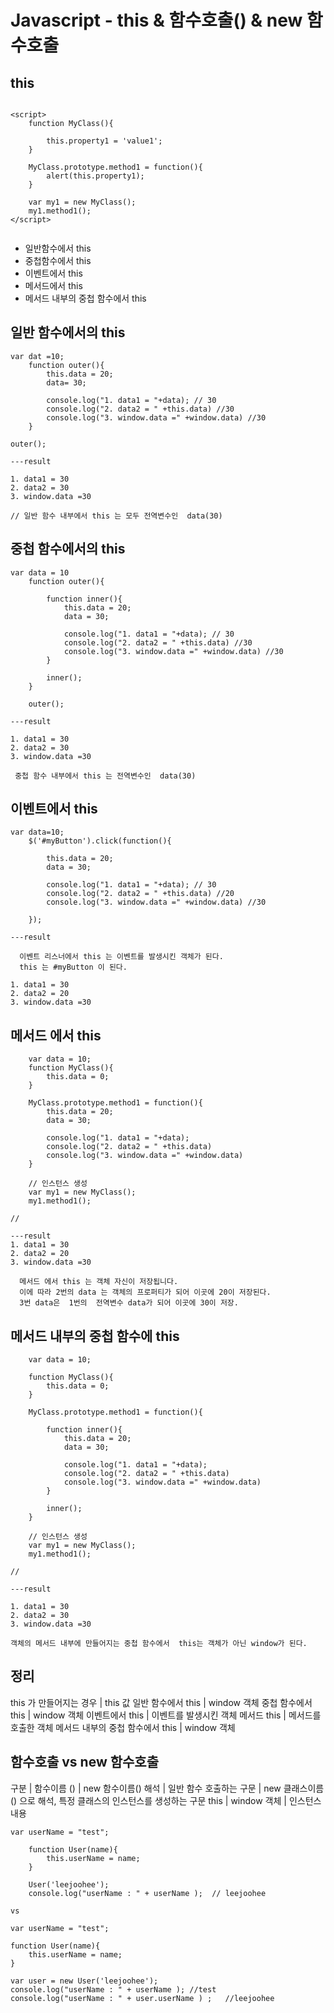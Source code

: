 # Javascript - this & 함수호출() &  new 함수호출 

## this
```

<script>
	function MyClass(){

		this.property1 = 'value1';
	}

	MyClass.prototype.method1 = function(){
		alert(this.property1);
	}

	var my1 = new MyClass();
	my1.method1();
</script>


```

- 일반함수에서 this 
- 중첩함수에서 this
- 이벤트에서 this
- 메서드에서 this 
- 메서드 내부의 중첩 함수에서 this

## 일반 함수에서의 this 
```
var dat =10;
	function outer(){
		this.data = 20;
		data= 30;

		console.log("1. data1 = "+data); // 30
		console.log("2. data2 = " +this.data) //30
		console.log("3. window.data =" +window.data) //30 
	}

outer();

---result

1. data1 = 30
2. data2 = 30
3. window.data =30

// 일반 함수 내부에서 this 는 모두 전역변수인  data(30)

```

## 중첩 함수에서의 this 
```
var data = 10
	function outer(){

		function inner(){
			this.data = 20;
			data = 30;

			console.log("1. data1 = "+data); // 30
			console.log("2. data2 = " +this.data) //30
			console.log("3. window.data =" +window.data) //30 
		}

		inner();
	}

	outer();

---result

1. data1 = 30
2. data2 = 30
3. window.data =30	

 중첩 함수 내부에서 this 는 전역변수인  data(30)
```

## 이벤트에서 this
```
var data=10;
	$('#myButton').click(function(){

		this.data = 20;
		data = 30;

		console.log("1. data1 = "+data); // 30
		console.log("2. data2 = " +this.data) //20
		console.log("3. window.data =" +window.data) //30 

	});

---result

  이벤트 리스너에서 this 는 이벤트를 발생시킨 객체가 된다. 
  this 는 #myButton 이 된다. 

1. data1 = 30
2. data2 = 20
3. window.data =30	

```

## 메서드 에서 this
```
    var data = 10;
	function MyClass(){
		this.data = 0;
	}

	MyClass.prototype.method1 = function(){
		this.data = 20;
		data = 30;

		console.log("1. data1 = "+data); 
		console.log("2. data2 = " +this.data) 
		console.log("3. window.data =" +window.data)  
	}

	// 인스턴스 생성 
	var my1 = new MyClass();
	my1.method1();

// 

---result
1. data1 = 30
2. data2 = 20
3. window.data =30
	
  메서드 에서 this 는 객체 자신이 저장됩니다. 
  이에 따라 2번의 data 는 객체의 프로퍼티가 되어 이곳에 20이 저장된다. 
  3번 data은  1번의  전역변수 data가 되어 이곳에 30이 저장.  
```


## 메서드 내부의 중첩 함수에 this
```
    var data = 10;
	
	function MyClass(){
		this.data = 0;
	}

	MyClass.prototype.method1 = function(){
		
		function inner(){
			this.data = 20;
			data = 30;

			console.log("1. data1 = "+data); 
			console.log("2. data2 = " +this.data) 
			console.log("3. window.data =" +window.data)  
		}
		
		inner();	
	}

	// 인스턴스 생성 
	var my1 = new MyClass();
	my1.method1();

// 	

---result

1. data1 = 30
2. data2 = 30
3. window.data =30

객체의 메서드 내부에 만들어지는 중첩 함수에서  this는 객체가 아닌 window가 된다. 

```


## 정리 
this 가 만들어지는 경우   |  this 값 
일반 함수에서 this |  window 객체 
중첩 함수에서 this |  window 객체 
이벤트에서 this |   이벤트를 발생시킨 객체 
메서드 this |  메서드를 호출한 객체 
메서드 내부의 중첩 함수에서 this |  window 객체 


## 함수호출 vs new 함수호출 

구분 | 함수이름 () |  new 함수이름()
해석 | 일반 함수 호출하는 구문 |  new 클래스이름() 으로 해석, 특정 클래스의 인스턴스를 생성하는 구문 
this  | window 객체 | 인스턴스 
내용 


```
var userName = "test";

	function User(name){
		this.userName = name;
	}

 	User('leejoohee');
 	console.log("userName : " + userName );  // leejoohee

vs

var userName = "test";

function User(name){
	this.userName = name;
}

var user = new User('leejoohee');
console.log("userName : " + userName ); //test 
console.log("userName : " + user.userName ) ;	//leejoohee
```
